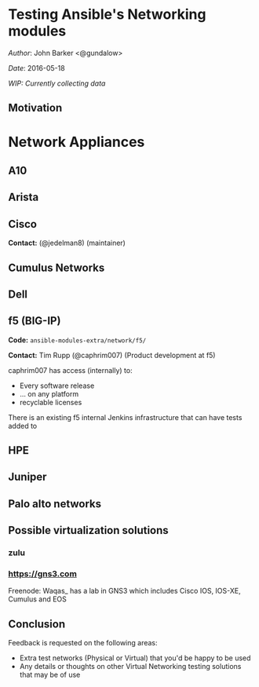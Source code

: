 # Testing Ansible's Networking modules

*Author*: John Barker <@gundalow>

*Date*: 2016-05-18

_WIP: Currently collecting data_
## Motivation


# Network Appliances

## A10

## Arista

## Cisco

**Contact:** (@jedelman8) (maintainer)

## Cumulus Networks

## Dell

## f5  (BIG-IP)

**Code:** `ansible-modules-extra/network/f5/`

**Contact:** Tim Rupp (@caphrim007) (Product development at f5)

caphrim007 has access (internally) to:

- Every software release
- ... on any platform
- recyclable licenses

There is an existing f5 internal Jenkins infrastructure that can have tests added to


## HPE

## Juniper

## Palo alto networks

## Possible virtualization solutions

### zulu

### https://gns3.com

Freenode: Waqas_ has a lab in GNS3 which includes Cisco IOS, IOS-XE, Cumulus and EOS

## Conclusion

Feedback is requested on the following areas:

- Extra test networks (Physical or Virtual) that you'd be happy to be used
- Any details or thoughts on other Virtual Networking testing solutions that may be of use
